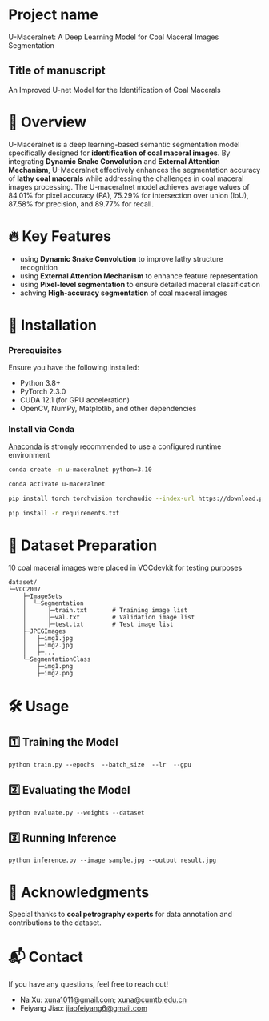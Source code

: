 
# Project name
U-Maceralnet: A Deep Learning Model for Coal Maceral Images Segmentation
##  Title of manuscript
An Improved U-net Model for the Identification of Coal Macerals

# 📌 Overview
U-Maceralnet is a deep learning-based semantic segmentation model specifically designed for **identification of coal maceral images**. By integrating **Dynamic Snake Convolution** and **External Attention Mechanism**, U-Maceralnet effectively enhances the segmentation accuracy of **lathy coal macerals** while addressing the challenges in coal maceral images processing. The U-maceralnet model achieves average values of 84.01% for pixel accuracy (PA), 75.29% for intersection over union (IoU), 87.58% for precision, and 89.77% for recall.
# 🔥 Key Features

-   using **Dynamic Snake Convolution** to improve lathy structure recognition
-   using **External Attention Mechanism** to enhance feature representation
-   using **Pixel-level segmentation** to ensure detailed maceral classification
-   achving **High-accuracy segmentation** of coal maceral images

# 🚀 Installation
### Prerequisites

Ensure you have the following installed:

-   Python 3.8+
-   PyTorch 2.3.0
-   CUDA 12.1 (for GPU acceleration)
-   OpenCV, NumPy, Matplotlib, and other dependencies

### Install via Conda
[Anaconda](https://www.anaconda.com/) is strongly recommended to use a configured runtime environment
```bash
conda create -n u-maceralnet python=3.10

conda activate u-maceralnet

pip install torch torchvision torchaudio --index-url https://download.pytorch.org/whl/cu121

pip install -r requirements.txt
```

# 📂 Dataset Preparation
10 coal maceral images were placed in VOCdevkit for testing purposes
```
dataset/
└─VOC2007
    ├─ImageSets
    │  └─Segmentation
    │      ├─train.txt       # Training image list
    │      ├─val.txt         # Validation image list
    │      ├─test.txt        # Test image list
    ├─JPEGImages
    │   ├─img1.jpg
    │   ├─img2.jpg
    │   ├─...
    └─SegmentationClass
        ├─img1.png
        ├─img2.png

```
# 🛠️ Usage
## 1️⃣ Training the Model
```
python train.py --epochs  --batch_size  --lr  --gpu 
```
## 2️⃣ Evaluating the Model
```
python evaluate.py --weights --dataset 
```
## 3️⃣ Running Inference
```
python inference.py --image sample.jpg --output result.jpg
```
# 🤝 Acknowledgments
Special thanks to **coal petrography experts** for data annotation and contributions to the dataset.
# 📬 Contact
If you have any questions, feel free to reach out!
* Na Xu: xuna1011@gmail.com; xuna@cumtb.edu.cn
* Feiyang Jiao: jiaofeiyang6@gmail.com








